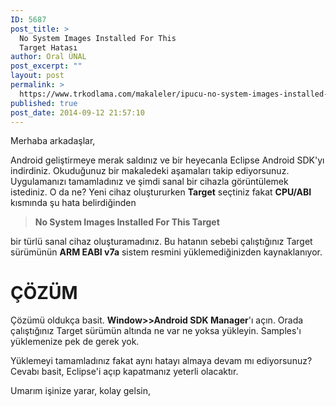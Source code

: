 ```yaml
---
ID: 5687
post_title: >
  No System Images Installed For This
  Target Hatası
author: Oral ÜNAL
post_excerpt: ""
layout: post
permalink: >
  https://www.trkodlama.com/makaleler/ipucu-no-system-images-installed-for-this-target-hatasi-5687.html
published: true
post_date: 2014-09-12 21:57:10
---
```

Merhaba arkadaşlar,

Android geliştirmeye merak saldınız ve bir heyecanla Eclipse Android SDK'yı indirdiniz. Okuduğunuz bir makaledeki aşamaları takip ediyorsunuz. Uygulamanızı tamamladınız ve şimdi sanal bir cihazla görüntülemek istediniz. O da ne? Yeni cihaz oluştururken <strong>Target</strong> seçtiniz fakat <strong>CPU/ABI</strong> kısmında şu hata belirdiğinden
<blockquote><strong>No System Images Installed For This Target</strong></blockquote>
bir türlü sanal cihaz oluşturamadınız. Bu hatanın sebebi çalıştığınız Target sürümünün <strong>ARM EABI v7a</strong> sistem resmini yüklemediğinizden kaynaklanıyor.
<h1>ÇÖZÜM</h1>
Çözümü oldukça basit. <strong>Window&gt;&gt;Android SDK Manager</strong>'ı açın. Orada çalıştığınız Target sürümün altında ne var ne yoksa yükleyin. Samples'ı yüklemenize pek de gerek yok.

Yüklemeyi tamamladınız fakat aynı hatayı almaya devam mı ediyorsunuz? Cevabı basit, Eclipse'i açıp kapatmanız yeterli olacaktır.

Umarım işinize yarar, kolay gelsin,